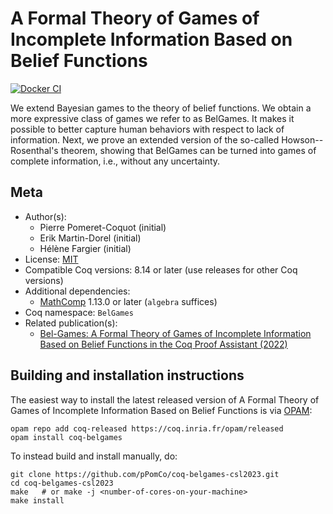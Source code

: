 <!---
This file was generated from `meta.yml`, please do not edit manually.
Follow the instructions on https://github.com/coq-community/templates to regenerate.
--->
# A Formal Theory of Games of Incomplete Information Based on Belief Functions

[![Docker CI][docker-action-shield]][docker-action-link]

[docker-action-shield]: https://github.com/pPomCo/coq-belgames-csl2023/workflows/Docker%20CI/badge.svg?branch=main
[docker-action-link]: https://github.com/pPomCo/coq-belgames-csl2023/actions?query=workflow:"Docker%20CI"




We extend Bayesian games to the theory of belief functions. We
obtain a more expressive class of games we refer to as BelGames. It
makes it possible to better capture human behaviors with respect to
lack of information.
Next, we prove an extended version of the so-called
Howson--Rosenthal's theorem, showing that BelGames can be turned
into games of complete information, i.e., without any uncertainty.

## Meta

- Author(s):
  - Pierre Pomeret-Coquot (initial)
  - Erik Martin-Dorel (initial)
  - Hélène Fargier (initial)
- License: [MIT](LICENSE)
- Compatible Coq versions: 8.14 or later (use releases for other Coq versions)
- Additional dependencies:
  - [MathComp](https://math-comp.github.io) 1.13.0 or later (`algebra` suffices)
- Coq namespace: `BelGames`
- Related publication(s):
  - [Bel-Games: A Formal Theory of Games of Incomplete Information Based on Belief Functions in the Coq Proof Assistant (2022)](https://ut3-toulouseinp.hal.science/hal-03782650) 

## Building and installation instructions

The easiest way to install the latest released version of A Formal Theory of Games of Incomplete Information Based on Belief Functions
is via [OPAM](https://opam.ocaml.org/doc/Install.html):

```shell
opam repo add coq-released https://coq.inria.fr/opam/released
opam install coq-belgames
```

To instead build and install manually, do:

``` shell
git clone https://github.com/pPomCo/coq-belgames-csl2023.git
cd coq-belgames-csl2023
make   # or make -j <number-of-cores-on-your-machine> 
make install
```



